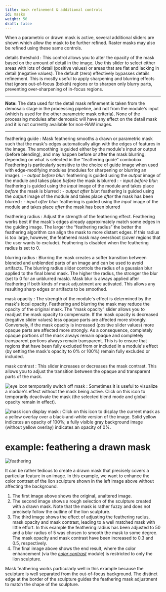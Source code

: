 ```yaml
---
title: mask refinement & additional controls
id: masks
weight: 50
draft: false
---
```


When a parametric or drawn mask is active, several additional sliders are shown which allow the mask to be further refined. Raster masks may also be refined using these same controls.

details threshold
: This control allows you to alter the opacity of the mask based on the amount of detail in the image. Use this slider to select either areas with lots of detail (positive values) or areas that are flat and lacking in detail (negative values). The default (zero) effectively bypasses details refinement. This is mostly useful to apply sharpening and blurring effects that ignore out-of-focus (bokeh) regions or to sharpen only blurry parts, preventing over-sharpening of in-focus regions.

---

**Note:** The data used for the detail mask refinement is taken from the demosaic stage in the processing pipeline, and not from the module's input (which is used for the other parametric mask criteria). None of the processing modules after demosaic will have any effect on the detail mask and it is not currently available for non-RAW images.

---

feathering guide
: Mask feathering smooths a drawn or parametric mask such that the mask's edges automatically align with the edges of features in the image. The smoothing is guided either by the module's input or output (before blending), and may happen before or after the mask blurring, depending on what is selected in the “feathering guide” combobox. Feathering is particularly sensitive to the choice of guide image when used with edge-modifying modules (modules for sharpening or blurring an image).
: - _output before blur_: feathering is guided using the _output_ image of the module and takes place _before_ the mask is blurred
: - _input before blur_: feathering is guided using the _input_ image of the module and takes place _before_ the mask is blurred
: - _output after blur_: feathering is guided using the _output_ image of the module and takes place _after_ the mask has been blurred
: - _input after blur_: feathering is guided using the _input_ image of the module and takes place _after_ the mask has been blurred

feathering radius
: Adjust the strength of the feathering effect. Feathering works best if the mask's edges already approximately match some edges in the guiding image. The larger the “feathering radius” the better the feathering algorithm can align the mask to more distant edges. If this radius is too large, however, the feathered mask may overshoot (cover regions that the user wants to exclude). Feathering is disabled when the feathering radius is set to 0.

blurring radius
: Blurring the mask creates a softer transition between blended and unblended parts of an image and can be used to avoid artifacts. The blurring radius slider controls the radius of a gaussian blur applied to the final blend mask. The higher the radius, the stronger the blur (set to 0 for an unblurred mask). Mask blur is always applied after feathering if both kinds of mask adjustment are activated. This allows any resulting sharp edges or artifacts to be smoothed.

mask opacity
: The strength of the module's effect is determined by the mask's local opacity. Feathering and blurring the mask may reduce the opacity of the original mask. The “mask opacity” slider allows you to readjust the mask opacity to compensate. If the mask opacity is decreased (negative slider values) less opaque parts are affected more strongly. Conversely, if the mask opacity is increased (positive slider values) more opaque parts are affected more strongly. As a consequence, completely opaque portions of the mask always remain opaque and completely transparent portions always remain transparent. This is to ensure that regions that have been fully excluded from or included in a module's effect (by setting the mask's opacity to 0% or 100%) remain fully excluded or included.

mask contrast
: This slider increases or decreases the mask contrast. This allows you to adjust the transition between the opaque and transparent parts of the mask.

![eye icon](./refinement-controls/icon-eye.png#icon) temporarily switch off mask
: Sometimes it is useful to visualize a module's effect without the mask being active. Click on this icon to temporarily deactivate the mask (the selected blend mode and global opacity remain in effect).

![mask icon](./refinement-controls/icon-mask.png#icon) display mask
: Click on this icon to display the current mask as a yellow overlay over a black-and-white version of the image. Solid yellow indicates an opacity of 100%; a fully visible gray background image (without yellow overlay) indicates an opacity of 0%.

# example: feathering a drawn mask

![feathering](./refinement-controls/feathering.png#w100)

It can be rather tedious to create a drawn mask that precisely covers a particular feature in an image. In this example, we want to enhance the color contrast of the lion sculpture shown in the left image above without affecting the background.

1. The first image above shows the original, unaltered image.
2. The second image shows a rough selection of the sculpture created with a drawn mask. Note that the mask is rather fuzzy and does not precisely follow the outline of the lion sculpture.
3. The third image shows the effect of adjusting the feathering radius, mask opacity and mask contrast, leading to a well matched mask with little effort. In this example the feathering radius has been adjusted to 50 and a blur radius of 5 was chosen to smooth the mask to some degree. The mask opacity and mask contrast have been increased to 0.3 and 0.5, respectively. 
4. The final image above shows the end result, where the color enhancement (via the [_color contrast_](../../../module-reference/processing-modules/color-contrast.md) module) is restricted to only the lion sculpture.

Mask feathering works particularly well in this example because the sculpture is well separated from the out-of-focus background. The distinct edge at the border of the sculpture guides the feathering mask adjustment to match the shape of the sculpture. 
